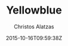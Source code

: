 ---
title: "Yellowblue"
github: https://github.com/chalatz/yellowblue
demo: http://chalatz.github.io/yellowblue/
author: Christos Alatzas

ssg:
  - Jekyll
cms:
  - No Cms
date: 2015-10-16T09:59:38Z
github_branch: master
---